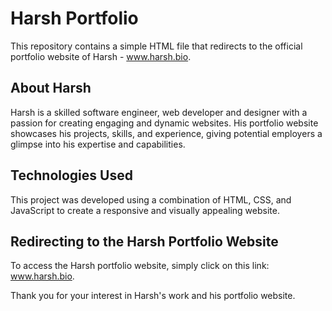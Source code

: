 # Harsh Portfolio
This repository contains a simple HTML file that redirects to the official portfolio website of Harsh - www.harsh.bio.

## About Harsh
Harsh is a skilled software engineer, web developer and designer with a passion for creating engaging and dynamic websites. His portfolio website showcases his projects, skills, and experience, giving potential employers a glimpse into his expertise and capabilities.

## Technologies Used
This project was developed using a combination of HTML, CSS, and JavaScript to create a responsive and visually appealing website.

## Redirecting to the Harsh Portfolio Website
To access the Harsh portfolio website, simply click on this link: www.harsh.bio.

Thank you for your interest in Harsh's work and his portfolio website.
